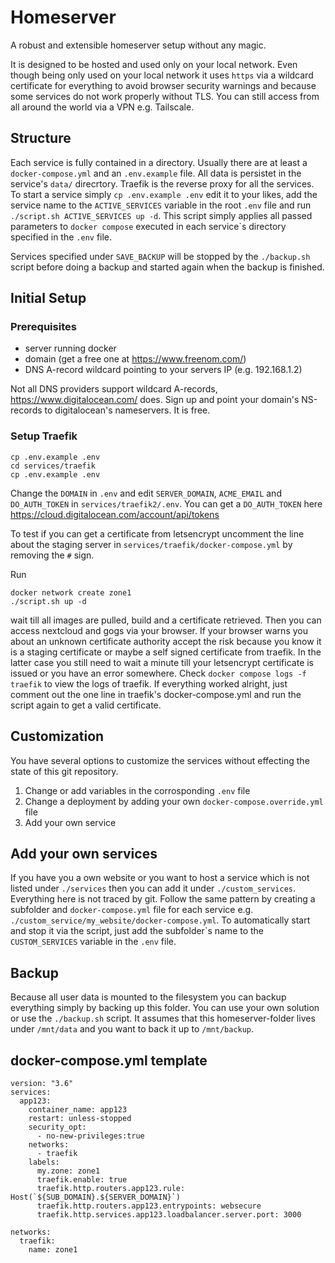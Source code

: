# Homeserver
A robust and extensible homeserver setup without any magic.

It is designed to be hosted and used only on your local network. Even though being only used on your local network it uses ```https``` via a wildcard certificate for everything to avoid browser security warnings and because some services do not work properly without TLS. You can still access from all around the world via a VPN e.g. Tailscale.

## Structure
Each service is fully contained in a directory. Usually there are at least a ```docker-compose.yml``` and an ```.env.example``` file. All data is persistet in the service's ```data/``` direcrtory.
Traefik is the reverse proxy for all the services. To start a service simply ```cp .env.example .env``` edit it to your likes, add the service name to the ```ACTIVE_SERVICES``` variable in the root ```.env``` file and run ```./script.sh ACTIVE_SERVICES up -d```. This script simply applies all passed parameters to ```docker compose``` executed in each service`s directory specified in the ```.env``` file.

Services specified under ```SAVE_BACKUP``` will be stopped by the ```./backup.sh``` script before doing a backup and started again when the backup is finished.

## Initial Setup

### Prerequisites
- server running docker
- domain (get a free one at https://www.freenom.com/)
- DNS A-record wildcard pointing to your servers IP (e.g. 192.168.1.2)

Not all DNS providers support wildcard A-records, https://www.digitalocean.com/ does. Sign up and point your domain's NS-records to digitalocean's nameservers. It is free.

### Setup Traefik
```
cp .env.example .env
cd services/traefik
cp .env.example .env
```
Change the ```DOMAIN``` in ```.env``` and edit ```SERVER_DOMAIN```, ```ACME_EMAIL``` and ```DO_AUTH_TOKEN``` in ```services/traefik2/.env```. You can get a ```DO_AUTH_TOKEN``` here https://cloud.digitalocean.com/account/api/tokens

To test if you can get a certificate from letsencrypt uncomment the line about the staging server in ```services/traefik/docker-compose.yml``` by removing the ```#``` sign.

Run 
```
docker network create zone1
./script.sh up -d
``` 
wait till all images are pulled, build and a certificate retrieved. Then you can access nextcloud and gogs via your browser. If your browser warns you about an unknown certificate authority accept the risk because you know it is a staging certificate or maybe a self signed certificate from traefik. In the latter case you still need to wait a minute till your letsencrypt certificate is issued or you have an error somewhere. Check ```docker compose logs -f traefik``` to view the logs of traefik. If everything worked alright, just comment out the one line in traefik's docker-compose.yml and run the script again to get a valid certificate.

## Customization

You have several options to customize the services without effecting the state of this git repository.
1. Change or add variables in the corrosponding ```.env``` file
2. Change a deployment by adding your own ```docker-compose.override.yml``` file
3. Add your own service

## Add your own services

If you have you a own website or you want to host a service which is not listed under ```./services``` then you can add it under ```./custom_services```. Everything here is not traced by git. Follow the same pattern by creating a subfolder and ```docker-compose.yml``` file for each service e.g. ```./custom_service/my_website/docker-compose.yml```. To automatically start and stop it via the script, just add the subfolder`s name to the ```CUSTOM_SERVICES``` variable in the ```.env``` file.

## Backup

Because all user data is mounted to the filesystem you can backup everything simply by backing up this folder. You can use your own solution or use the ```./backup.sh``` script. It assumes that this homeserver-folder lives under ```/mnt/data``` and you want to back it up to ```/mnt/backup```.

## docker-compose.yml template

```
version: "3.6"
services:
  app123:
    container_name: app123
    restart: unless-stopped
    security_opt:
      - no-new-privileges:true
    networks:
      - traefik
    labels:
      my.zone: zone1
      traefik.enable: true
      traefik.http.routers.app123.rule: Host(`${SUB_DOMAIN}.${SERVER_DOMAIN}`)
      traefik.http.routers.app123.entrypoints: websecure
      traefik.http.services.app123.loadbalancer.server.port: 3000

networks:
  traefik:
    name: zone1

```
